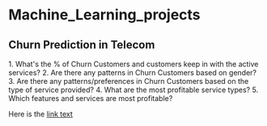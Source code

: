 # Machine_Learning_projects

<h2>Churn Prediction in Telecom</h2>
1. What's the % of Churn Customers and customers keep in with the active services?
2. Are there any patterns in Churn Customers based on gender?
3. Are there any patterns/preferences in Churn Customers based on the type of service provided?
4. What are the most profitable service types?
5. Which features and services are most profitable?

Here is the <a href="[url](https://colab.research.google.com/drive/1Z-OiysUP2tvJ4tTMesPnSkppGY--z2Pc?usp=sharing)https://colab.research.google.com/drive/1Z-OiysUP2tvJ4tTMesPnSkppGY--z2Pc?usp=sharing">link text</a>
